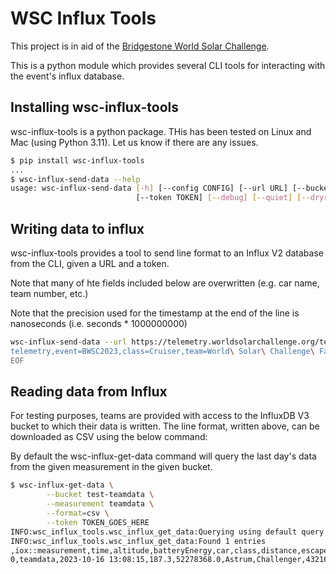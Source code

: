 # WSC Influx Tools

This project is in aid of the [Bridgestone World Solar Challenge](https://www.worldsolarchallenge.org/).

This is a python module which provides several CLI tools for interacting with the event's influx database.

## Installing wsc-influx-tools

wsc-influx-tools is a python package. THis has been tested on Linux and Mac (using Python 3.11).
Let us know if there are any issues.
```bash
$ pip install wsc-influx-tools
...
$ wsc-influx-send-data --help
usage: wsc-influx-send-data [-h] [--config CONFIG] [--url URL] [--bucket BUCKET] [--org ORG]
                            [--token TOKEN] [--debug] [--quiet] [--dryrun] [--input INPUT]
```

## Writing data to influx

wsc-influx-tools provides a tool to send line format to an Influx V2 database from the CLI,
given a URL and a token.

Note that many of hte fields included below are overwritten (e.g. car name, team number, etc.)

Note that the precision used for the timestamp at the end of the line is nanoseconds (i.e. seconds * 1000000000)

```bash
wsc-influx-send-data --url https://telemetry.worldsolarchallenge.org/test/ingest/michigan --token TOKEN_GOES_HERE << EOF
telemetry,event=BWSC2023,class=Cruiser,team=World\ Solar\ Challenge\ Faculty,car=Solar\ Wombat\ 3,shortname=WSC\ Faculty longitude=135.26007,latitude=-30.24246,altitude=187.3,distance=432162,solarEnergy=20914846,batteryEnergy=52278368 1697461695000000000
EOF
```

## Reading data from Influx

For testing purposes, teams are provided with access to the InfluxDB V3 bucket to which their
data is written. The line format, written above, can be downloaded as CSV using the below command:

By default the wsc-influx-get-data command will query the last day's data from the given
measurement in the given bucket.

```bash
$ wsc-influx-get-data \
        --bucket test-teamdata \
        --measurement teamdata \
        --format=csv \
        --token TOKEN_GOES_HERE
INFO:wsc_influx_tools.wsc_influx_get_data:Querying using default query with params: {'query': None, 'window': 86400, 'measurement': 'teamdata'}
INFO:wsc_influx_tools.wsc_influx_get_data:Found 1 entries
,iox::measurement,time,altitude,batteryEnergy,car,class,distance,escapedname,event,host,latitude,longitude,shortname,solarEnergy,team,teamnum
0,teamdata,2023-10-16 13:08:15,187.3,52278368.0,Astrum,Challenger,432162.0,michigan,BWSC2023,telegraf-deployment-michigan-6c497bc786-f4xdg,-30.24246,135.26007,Michigan,20914846.0,University of Michigan Solar Car Team,2
```
